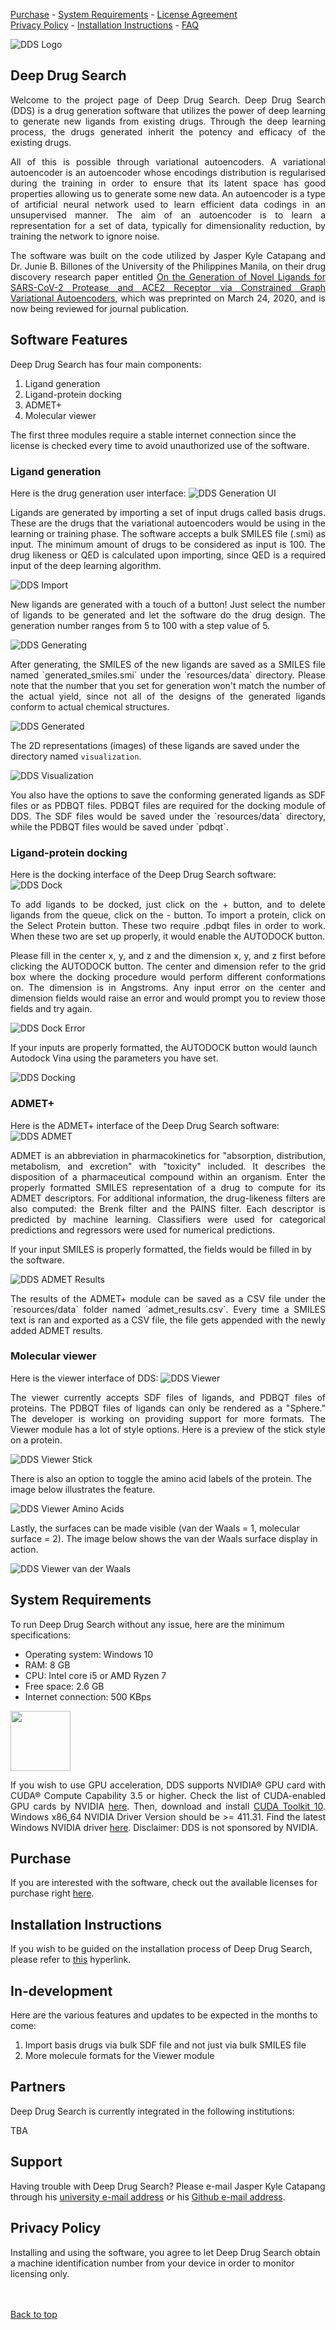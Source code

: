 [Purchase](https://leeseojun17.github.io/deepdrugsearch/purchase) - [System Requirements](https://leeseojun17.github.io/deepdrugsearch/#system-requirements) - [License Agreement](https://leeseojun17.github.io/deepdrugsearch/eula)<br>[Privacy Policy](https://leeseojun17.github.io/deepdrugsearch/#privacy-policy) - [Installation Instructions](https://leeseojun17.github.io/deepdrugsearch/installation) - [FAQ](https://leeseojun17.github.io/deepdrugsearch/faq)

![DDS Logo](https://raw.githubusercontent.com/leeseojun17/deepdrugsearch/master/graphics/dds_logo_github.png "DDS Logo")

## Deep Drug Search

<p style='text-align: justify;'>Welcome to the project page of Deep Drug Search. Deep Drug Search (DDS) is a drug generation software that utilizes the power of deep learning to generate new ligands from existing drugs. Through the deep learning process, the drugs generated inherit the potency and efficacy of the existing drugs.</p>

<p style='text-align: justify;'>All of this is possible through variational autoencoders. A variational autoencoder is an autoencoder whose encodings distribution is regularised during the training in order to ensure that its latent space has good properties allowing us to generate some new data. An autoencoder is a type of artificial neural network used to learn efficient data codings in an unsupervised manner. The aim of an autoencoder is to learn a representation for a set of data, typically for dimensionality reduction, by training the network to ignore noise.</p>

<p style='text-align: justify;'>The software was built on the code utilized by Jasper Kyle Catapang and Dr. Junie B. Billones of the University of the Philippines Manila, on their drug discovery research paper entitled <a href="https://chemrxiv.org/articles/On_the_Generation_of_Novel_Ligands_for_SARS-CoV-2_Protease_and_ACE2_Receptor_via_Constrained_Graph_Variational_Autoencoders/12011157">On the Generation of Novel Ligands for SARS-CoV-2 Protease and ACE2 Receptor via Constrained Graph Variational Autoencoders</a>, which was preprinted on March 24, 2020, and is now being reviewed for journal publication.</p>

## Software Features

Deep Drug Search has four main components:
1. Ligand generation
2. Ligand-protein docking
3. ADMET+
4. Molecular viewer

The first three modules require a stable internet connection since the license is checked every time to avoid unauthorized use of the software.

### Ligand generation

Here is the drug generation user interface:
![DDS Generation UI](https://raw.githubusercontent.com/leeseojun17/deepdrugsearch/master/graphics/dds%20ui.JPG "DDS Generation UI")

<p style='text-align: justify;'>Ligands are generated by importing a set of input drugs called basis drugs. These are the drugs that the variational autoencoders would be using in the learning or training phase. The software accepts a bulk SMILES file (.smi) as input. The minimum amount of drugs to be considered as input is 100. The drug likeness or QED is calculated upon importing, since QED is a required input of the deep learning algorithm.</p>

![DDS Import](https://raw.githubusercontent.com/leeseojun17/deepdrugsearch/master/graphics/dds%20import.JPG "DDS Import")

<p style='text-align: justify;'>New ligands are generated with a touch of a button! Just select the number of ligands to be generated and let the software do the drug design. The generation number ranges from 5 to 100 with a step value of 5.</p>

![DDS Generating](https://raw.githubusercontent.com/leeseojun17/deepdrugsearch/master/graphics/dds%20gen%20progress.jpg "DDS Generating")

<p style='text-align: justify;'>After generating, the SMILES of the new ligands are saved as a SMILES file named `generated_smiles.smi` under the `resources/data` directory. Please note that the number that you set for generation won't match the number of the actual yield, since not all of the designs of the generated ligands conform to actual chemical structures.</p>

![DDS Generated](https://raw.githubusercontent.com/leeseojun17/deepdrugsearch/master/graphics/dds%20gen%20finished.JPG "DDS Generated")

The 2D representations (images) of these ligands are saved under the directory named `visualization`.

![DDS Visualization](https://raw.githubusercontent.com/leeseojun17/deepdrugsearch/master/graphics/dds_mol.JPG "DDS Visualization")

<p style='text-align: justify;'>You also have the options to save the conforming generated ligands as SDF files or as PDBQT files. PDBQT files are required for the docking module of DDS. The SDF files would be saved under the `resources/data` directory, while the PDBQT files would be saved under `pdbqt`.</p>

### Ligand-protein docking

Here is the docking interface of the Deep Drug Search software:
![DDS Dock](https://raw.githubusercontent.com/leeseojun17/deepdrugsearch/master/graphics/dds%20dock.JPG "DDS Dock")

<p style='text-align: justify;'>To add ligands to be docked, just click on the + button, and to delete ligands from the queue, click on the - button. To import a protein, click on the Select Protein button. These two require .pdbqt files in order to work. When these two are set up properly, it would enable the AUTODOCK button.</p>

<p style='text-align: justify;'>Please fill in the center x, y, and z and the dimension x, y, and z first before clicking the AUTODOCK button. The center and dimension refer to the grid box where the docking procedure would perform different conformations on. The dimension is in Angstroms. Any input error on the center and dimension fields would raise an error and would prompt you to review those fields and try again.</p>

![DDS Dock Error](https://raw.githubusercontent.com/leeseojun17/deepdrugsearch/master/graphics/dds%20dock%20error.JPG  "DDS Dock Error")

If your inputs are properly formatted, the AUTODOCK button would launch Autodock Vina using the parameters you have set.

![DDS Docking](https://raw.githubusercontent.com/leeseojun17/deepdrugsearch/master/graphics/dds%20docking.JPG  "DDS Docking")

### ADMET+

Here is the ADMET+ interface of the Deep Drug Search software:
![DDS ADMET](https://raw.githubusercontent.com/leeseojun17/deepdrugsearch/master/graphics/dds_admet_ui.JPG "DDS ADMET")

<p style='text-align: justify;'>ADMET is an abbreviation in pharmacokinetics for "absorption, distribution, metabolism, and excretion" with "toxicity" included. It describes the disposition of a pharmaceutical compound within an organism. Enter the properly formatted SMILES representation of a drug to compute for its ADMET descriptors. For additional information, the drug-likeness filters are also computed: the Brenk filter and the PAINS filter. Each descriptor is predicted by machine learning. Classifiers were used for categorical predictions and regressors were used for numerical predictions.</p>

If your input SMILES is properly formatted, the fields would be filled in by the software.

![DDS ADMET Results](https://raw.githubusercontent.com/leeseojun17/deepdrugsearch/master/graphics/dds_admet_ui_results.JPG "DDS ADMET Results")

<p style='text-align: justify;'>The results of the ADMET+ module can be saved as a CSV file under the `resources/data` folder named `admet_results.csv`. Every time a SMILES text is ran and exported as a CSV file, the file gets appended with the newly added ADMET results.</p>

### Molecular viewer

Here is the viewer interface of DDS:
![DDS Viewer](https://raw.githubusercontent.com/leeseojun17/deepdrugsearch/master/graphics/dds%20viewer.JPG "DDS Viewer")

<p style='text-align: justify;'>The viewer currently accepts SDF files of ligands, and PDBQT files of proteins. The PDBQT files of ligands can only be rendered as a "Sphere." The developer is working on providing support for more formats. The Viewer module has a lot of style options. Here is a preview of the stick style on a protein.</p>

![DDS Viewer Stick](https://raw.githubusercontent.com/leeseojun17/deepdrugsearch/master/graphics/dds%20viewer%20stick.JPG "DDS Viewer Stick")

There is also an option to toggle the amino acid labels of the protein. The image below illustrates the feature.

![DDS Viewer Amino Acids](https://raw.githubusercontent.com/leeseojun17/deepdrugsearch/master/graphics/dds%20viewer%20labels.JPG "DDS Viewer Amino Acids")

Lastly, the surfaces can be made visible (van der Waals = 1, molecular surface = 2). The image below shows the van der Waals surface display in action.

![DDS Viewer van der Waals](https://raw.githubusercontent.com/leeseojun17/deepdrugsearch/master/graphics/dds%20viewer%20surface.JPG "DDS Viewer van der Waals")

## System Requirements

To run Deep Drug Search without any issue, here are the minimum specifications:
* Operating system: Windows 10
* RAM: 8 GB
* CPU: Intel core i5 or AMD Ryzen 7
* Free space: 2.6 GB
* Internet connection: 500 KBps

<img src="https://raw.githubusercontent.com/leeseojun17/deepdrugsearch/master/graphics/nvidia.png" width="96">

<p style='text-align: justify;'>If you wish to use GPU acceleration, DDS supports NVIDIA® GPU card with CUDA® Compute Capability 3.5 or higher. Check the list of CUDA-enabled GPU cards by NVIDIA <a href="https://developer.nvidia.com/cuda-gpus">here</a>. Then, download and install <a href="https://developer.nvidia.com/cuda-10.0-download-archive?target_os=Windows&target_arch=x86_64&target_version=10&target_type=exenetwork">CUDA Toolkit 10</a>. Windows x86_64 NVIDIA Driver Version should be >= 411.31. Find the latest Windows NVIDIA driver <a href="https://www.nvidia.com/Download/index.aspx?lang=en-us">here</a>. Disclaimer: DDS is not sponsored by NVIDIA.</p>

## Purchase

If you are interested with the software, check out the available licenses for purchase right [here](https://leeseojun17.github.io/deepdrugsearch/purchase).

## Installation Instructions

If you wish to be guided on the installation process of Deep Drug Search, please refer to [this](https://leeseojun17.github.io/deepdrugsearch/installation) hyperlink.

## In-development

Here are the various features and updates to be expected in the months to come:
1. Import basis drugs via bulk SDF file and not just via bulk SMILES file
2. More molecule formats for the Viewer module

## Partners

Deep Drug Search is currently integrated in the following institutions:

TBA

## Support

Having trouble with Deep Drug Search? Please e-mail Jasper Kyle Catapang through his [university e-mail address](mailto:jcatapang@up.edu.ph) or his [Github e-mail address](mailto:leeseojun17@naver.com).

## Privacy Policy

Installing and using the software, you agree to let Deep Drug Search obtain a machine identification number from your device in order to monitor licensing only.

<br><br>
[Back to top](https://leeseojun17.github.io/deepdrugsearch/)
